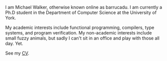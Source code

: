 I am Michael Walker, otherwise known online as barrucadu. I am
currently a Ph.D student in the Department of Computer Science at the
University of York.

My academic interests include functional programming, compilers, type
systems, and program verification. My non-academic interests include
small fuzzy animals, but sadly I can't sit in an office and play with
those all day. Yet.

See my [CV](cv.pdf).
